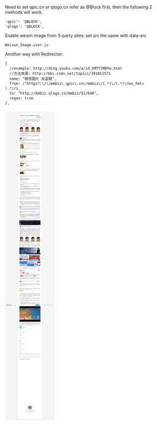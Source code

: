 Need to set qpic.cn or qlogo.cn refer as @Block first, then the following 2 methods will work.

    'qpic': '@BLOCK',
    'qlogo': '@BLOCK',

Enable weixin image from 3-party sites: set src the same with data-src

    Weixun_Image.user.js

Another way with Redirector:

    {
      //example: http://ding.youku.com/a/id_XMTY2NDYw.html
      //方法來源: http://bbs.csdn.net/topics/391051571
      name: "微信圖片 反盜鏈",
      from: /^https?:\/\/mmbiz\.qpic\.cn\/mmbiz\/(.*)\/(.*)\?wx_fmt=(.*)/i,
      to: "http://mmbiz.qlogo.cn/mmbiz/$1/640",
      regex: true
    },

![](img/anti-wx-pic.jpg)